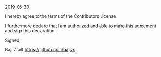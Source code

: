 2019-05-30

I hereby agree to the terms of the Contributors License

I furthermore declare that I am authorized and able to make this
agreement and sign this declaration.

Signed,

Baji Zsolt
https://github.com/bajizs
